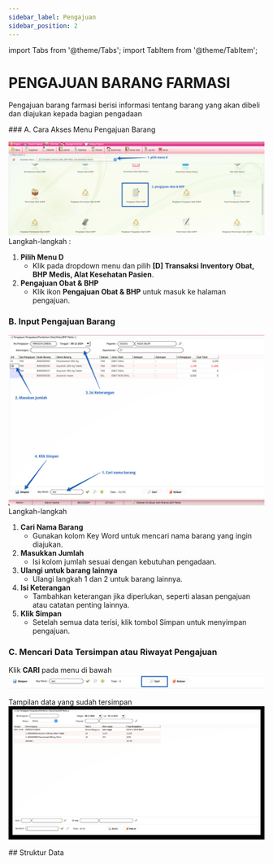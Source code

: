 ```yaml
---
sidebar_label: Pengajuan
sidebar_position: 2
---
```


import Tabs from '@theme/Tabs';
import TabItem from '@theme/TabItem';

# PENGAJUAN BARANG FARMASI
Pengajuan barang farmasi berisi informasi tentang barang yang akan dibeli dan diajukan kepada bagian pengadaan

<Tabs>
<TabItem value="Tutorial" label="Tutorial" default>
### A. Cara Akses Menu Pengajuan Barang

![alt text](../../static/img/farmasi_pengajuan.jpg)
Langkah-langkah :
1. **Pilih Menu D**
   - Klik pada dropdown menu dan pilih **[D] Transaksi Inventory Obat, BHP Medis, Alat Kesehatan Pasien**.
2. **Pengajuan Obat & BHP**
   - Klik ikon **Pengajuan Obat & BHP** untuk masuk ke halaman pengajuan.
### B. Input Pengajuan Barang
![alt text](<../../static/img/farmasi_input pengajuan.jpg>)
Langkah-langkah
1. **Cari Nama Barang**
   - Gunakan kolom Key Word untuk mencari nama barang yang ingin diajukan.
2. **Masukkan Jumlah**
   - Isi kolom jumlah sesuai dengan kebutuhan pengadaan.
3. **Ulangi untuk barang lainnya**
   - Ulangi langkah 1 dan 2 untuk barang lainnya.
4. **Isi Keterangan**
   - Tambahkan keterangan jika diperlukan, seperti alasan pengajuan atau catatan penting lainnya.
4. **Klik Simpan**
   - Setelah semua data terisi, klik tombol Simpan untuk menyimpan pengajuan.

### C. Mencari Data Tersimpan atau Riwayat Pengajuan

Klik **CARI** pada menu di bawah
![alt text](../../static/img/farmasi_cari.png)

Tampilan data yang sudah tersimpan
![](<../../static/img/farmasi_cari pengajuan.jpg>)

</TabItem>
<TabItem value="Struktur" label="Struktur">
## Struktur Data
</TabItem>
</Tabs>
